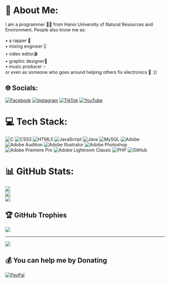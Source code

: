 # 💫 About Me:
I am a programmer 👨‍💻 from Hanoi University of Natural Resources and Environment. People also know me as:<br><br>• a rapper 🎤<br>• mixing engineer 🎚️<br>• video editor🎬 <br>• graphic designer🎨 <br>• music producer 🎶<br>or even as someone who goes around helping others fix electronics 🔧 :))


## 🌐 Socials:
[![Facebook](https://img.shields.io/badge/Facebook-%231877F2.svg?logo=Facebook&logoColor=white)](https://facebook.com/19.wasabi) [![Instagram](https://img.shields.io/badge/Instagram-%23E4405F.svg?logo=Instagram&logoColor=white)](https://instagram.com/19.wasabi) [![TikTok](https://img.shields.io/badge/TikTok-%23000000.svg?logo=TikTok&logoColor=white)](https://tiktok.com/@19.wasabi) [![YouTube](https://img.shields.io/badge/YouTube-%23FF0000.svg?logo=YouTube&logoColor=white)](https://youtube.com/@@19.wasabi) 

# 💻 Tech Stack:
![C](https://img.shields.io/badge/c-%2300599C.svg?style=for-the-badge&logo=c&logoColor=white) ![CSS3](https://img.shields.io/badge/css3-%231572B6.svg?style=for-the-badge&logo=css3&logoColor=white) ![HTML5](https://img.shields.io/badge/html5-%23E34F26.svg?style=for-the-badge&logo=html5&logoColor=white) ![JavaScript](https://img.shields.io/badge/javascript-%23323330.svg?style=for-the-badge&logo=javascript&logoColor=%23F7DF1E) ![Java](https://img.shields.io/badge/java-%23ED8B00.svg?style=for-the-badge&logo=openjdk&logoColor=white) ![MySQL](https://img.shields.io/badge/mysql-4479A1.svg?style=for-the-badge&logo=mysql&logoColor=white) ![Adobe](https://img.shields.io/badge/adobe-%23FF0000.svg?style=for-the-badge&logo=adobe&logoColor=white) ![Adobe Audition](https://img.shields.io/badge/Adobe%20Audition-9999FF.svg?style=for-the-badge&logo=Adobe%20Audition&logoColor=white) ![Adobe Illustrator](https://img.shields.io/badge/adobe%20illustrator-%23FF9A00.svg?style=for-the-badge&logo=adobe%20illustrator&logoColor=white) ![Adobe Photoshop](https://img.shields.io/badge/adobe%20photoshop-%2331A8FF.svg?style=for-the-badge&logo=adobe%20photoshop&logoColor=white) ![Adobe Premiere Pro](https://img.shields.io/badge/Adobe%20Premiere%20Pro-9999FF.svg?style=for-the-badge&logo=Adobe%20Premiere%20Pro&logoColor=white) ![Adobe Lightroom Classic](https://img.shields.io/badge/Adobe%20Lightroom%20Classic-31A8FF.svg?style=for-the-badge&logo=Adobe%20Lightroom%20Classic&logoColor=white) ![PHP](https://img.shields.io/badge/php-%23777BB4.svg?style=for-the-badge&logo=php&logoColor=white) ![GitHub](https://img.shields.io/badge/github-%23121011.svg?style=for-the-badge&logo=github&logoColor=white)
# 📊 GitHub Stats:
![](https://github-readme-stats.vercel.app/api?username=wasabixxx&theme=dark&hide_border=false&include_all_commits=false&count_private=false)<br/>
![](https://github-readme-streak-stats.herokuapp.com/?user=wasabixxx&theme=dark&hide_border=false)<br/>
![](https://github-readme-stats.vercel.app/api/top-langs/?username=wasabixxx&theme=dark&hide_border=false&include_all_commits=false&count_private=false&layout=compact)

## 🏆 GitHub Trophies
![](https://github-profile-trophy.vercel.app/?username=wasabixxx&theme=radical&no-frame=false&no-bg=true&margin-w=4)

---
[![](https://visitcount.itsvg.in/api?id=wasabixxx&icon=0&color=0)](https://visitcount.itsvg.in)

  ## 💰 You can help me by Donating
  [![PayPal](https://img.shields.io/badge/PayPal-00457C?style=for-the-badge&logo=paypal&logoColor=white)](https://paypal.me/nnknnk2004@gmail.com) 

  
<!-- Proudly created with GPRM ( https://gprm.itsvg.in ) -->
